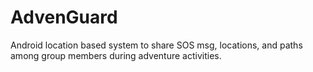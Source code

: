 # AdvenGuard
Android location based system to share SOS msg, locations, and paths among group members during adventure activities.
